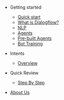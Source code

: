 - Getting started 

  - [Quick start](quickstart.md)
  - [What is Dialogflow?](dialogflow.md)
  - [NLP](nlp.md)
  - [Agents](agents.md)
  - [Pre-built Agents](prebuilt-agents.md)
  - [Bot Training](bot-training.md)

- Intents

  - [Overview](intents-overview.md)

- Quick Review

  - [Step By Step](quick-review.md)

- [About Us](aboutus.md)
